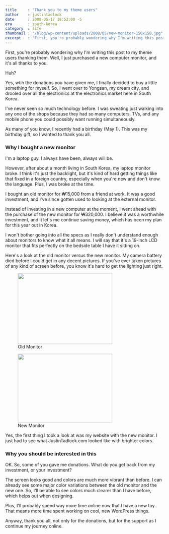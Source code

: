 ```yaml
---
title     : "Thank you to my theme users"
author    : justintadlock
date      : 2008-05-17 18:52:00 -5
era       : south-korea
category  : life
thumbnail : "/blog/wp-content/uploads/2008/05/new-monitor-150x150.jpg"
excerpt   : "First, you're probably wondering why I'm writing this post to my theme users thanking them.  Well, I just purchased a new computer monitor, and it's all thanks to you."
---
```


First, you're probably wondering why I'm writing this post to my theme users thanking them. Well, I just purchased a new computer monitor, and it's all thanks to you.

Huh?

Yes, wtih the donations you have given me, I finally decided to buy a little something for myself. So, I went over to Yongsan, my dream city, and drooled over all the electronics at the electronics market here in South Korea.

I've never seen so much technology before.  I was sweating just walking into any one of the shops because they had so many computers, TVs, and any mobile phone you could possibly want running simultaneously.

As many of you know, I recently had a birthday (May 1).  This was my birthday gift, so I wanted to thank you all.

<h3>Why I bought a new monitor</h3>

I'm a laptop guy.  I always have been, always will be.

However, after about a month living in South Korea, my laptop monitor broke.  I think it's just the backlight, but it's kind of hard getting things like that fixed in a foreign country, especially when you're new and don't know the language.  Plus, I was broke at the time.

I bought an old monitor for &#8361;15,000 from a friend at work.  It was a good investment, and I've since gotten used to looking at the external monitor.

Instead of investing in a new computer at the moment, I went ahead with the purchase of the new monitor for &#8361;320,000.  I believe it was a worthwhile investment, and it let's me continue saving money, which has been my plan for this year out in Korea.

I won't bother going into all the specs as I really don't understand enough about monitors to know what it all means.  I will say that it's a 19-inch LCD monitor that fits perfectly on the bedside table I have it sitting on.

Here's a look at the old monitor versus the new monitor.  My camera battery died before I could get in any decent pictures.  If you've ever taken pictures of any kind of screen before, you know it's hard to get the lighting just right.

<div class="gallery gallery-columns-2">
	<figure class="gallery-item">
		<a href="http://justintadlock.com/blog/wp-content/uploads/2008/05/old-monitor.jpg"><img width="300" height="225" src="http://justintadlock.com/blog/wp-content/uploads/2008/05/old-monitor-300x225.jpg" class="attachment-medium size-medium" alt="" srcset="http://justintadlock.com/blog/wp-content/uploads/2008/05/old-monitor-300x225.jpg 300w, http://justintadlock.com/blog/wp-content/uploads/2008/05/old-monitor.jpg 800w" sizes="(max-width: 300px) 100vw, 300px"></a>
		<figcaption class="gallery-caption">Old Monitor</figcaption>
	</figure>
	<figure class="gallery-item">
		<a href="http://justintadlock.com/blog/wp-content/uploads/2008/05/new-monitor.jpg"><img width="300" height="219" src="http://justintadlock.com/blog/wp-content/uploads/2008/05/new-monitor-300x219.jpg" class="attachment-medium size-medium" alt="" srcset="http://justintadlock.com/blog/wp-content/uploads/2008/05/new-monitor-300x219.jpg 300w, http://justintadlock.com/blog/wp-content/uploads/2008/05/new-monitor.jpg 800w" sizes="(max-width: 300px) 100vw, 300px"></a>
		<figcaption class="gallery-caption">New Monitor</figcaption>
	</figure>
</div>

Yes, the first thing I took a look at was my website with the new monitor.  I just had to see what JustinTadlock.com looked like with brighter colors.

<h3>Why you should be interested in this</h3>

OK.  So, some of you gave me donations.  What do you get back from my investment, or your investment?

The screen looks good and colors are much more vibrant than before.  I can already see some major color variations between the old monitor and the new one.  So, I'll be able to see colors much clearer than I have before, which helps out when designing.

Plus, I'll probably spend way more time online now that I have a new toy.  That means more time spent working on cool, new WordPress things.

Anyway, thank you all, not only for the donations, but for the support as I continue my journey online.

